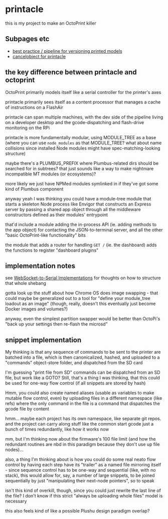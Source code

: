 # printacle

this is my project to make an OctoPrint killer

## Subpages etc

- [best practice / pipeline for versioning printed models](b65a21d3-ed3d-41ac-aa22-122d551404ce.md)
- [cancelobject for printacle](b6be21f9-fcd2-4f2f-8953-a49b71f17bf9.md)

## the key difference between printacle and octoprint

OctoPrint primarily models itself like a serial controller for the printer's axes

printacle primarily sees itself as a content processor that manages a cache of instructions on a FlashAir

printacle can span multiple machines, with the dev side of the pipeline living on a developer desktop and the gcode-dispatching and flash-drive monitoring on the RPi

printacle is more fundamentally modular, using MODULE_TREE as a base (where you can use `node_modules` as that MODULE_TREE? what about name collisions since installed Node modules might have spec-matching-looking structure)

maybe there's a PLUMBUS_PREFIX where Plumbus-related dirs should be searched for in subtrees? that just sounds like a way to make nightmare incompatible MT modules (or ecosystems)?

more likely we just have NPMed modules symlinked in if they've got some kind of Plumbus component

anyway yeah I was thinking you could have a module-tree module that starts a skeleton Node process like Envigor that constructs an Express server by passing a shared app object through all the middleware constructors defined as their modules' entrypoint

that'd include a module adding the in-process API (ie. adding methods to the app object) for contacting the JSON-to-terminal server, and all the other "basic OctoPrint-like functionality" bits

the module that adds a router for handling `GET /` (ie. the dashboard) adds the functions to register "dashboard plugins"

## implementation notes

see [WebSocket-to-Serial Implementations](d0d9c829-a69a-49ea-a9cb-eedcb34cab21.md) for thoughts on how to structure that whole shebang

gotta look up the stuff about how Chrome OS does image swapping - that could maybe be generalized out to a tool for "define your module_tree loadout as an image" (though, really, doesn't this eventually just become Docker images and volumes?)

anyway, even the simplest partition swapper would be better than OctoPi's "back up your settings then re-flash the microsd"

## snippet implementation

My thinking is that any sequence of commands to be sent to the printer are batched into a file, which is then canonicalized, hashed, and uploaded to a "commands" object-store folder, and dispatched from the SD card

I'm guessing "print file from SD" commands can be dispatched from an SD file, but work like a GOTO? Still, that's a thing I was thinking, that this could be used for one-way flow control (if all snippets are stored by hash)

Hmm, you could also create named aliases (usable as variables to make mutable flow control, even) by uploading files in a different namespace (like refs) where the only command in the file is a command that dispatches the gcode file by content

hmm... maybe each project has its own namespace, like separate git repos. and the project can carry along stuff like the common start gcode just a bunch of times redundantly, like how it works now

mm, but I'm thinking now about the firmware's 100 file limit (and how the redundant routines are nbd in this paradigm because they don't use up file nodes)...

also, a thing I'm thinking about is how you could do some real neato flow control by having each step have its "trailer" as a named file mirroring itself - since sequence control has to be one-way and sequential (like, with no stack), this would allow for, say, a number of large snippets, to be joined sequentially by just "manipulating their next-node pointers", so to speak

isn't this kind of overkill, though, since you could just rewrite the last line of the file? I don't know if this strict "always be uploading whole files" model is necessary

this also feels kind of like a possible Plushu design paradigm overlap?
